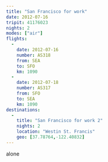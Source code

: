 ```yaml
---
title: "San Francisco for work"
date: 2012-07-16
tripit: 41176023
nights: 2
modes: ["air"]
flights:
  -
    date: 2012-07-16
    number: AS318
    from: SEA
    to: SFO
    km: 1090
  -
    date: 2012-07-18
    number: AS317
    from: SFO
    to: SEA
    km: 1090
destinations:
  -
    title: "San Francisco for work 2"
    nights: 2
    location: "Westin St. Francis"
    geo: [37.78764,-122.40832]
---
```


alone
